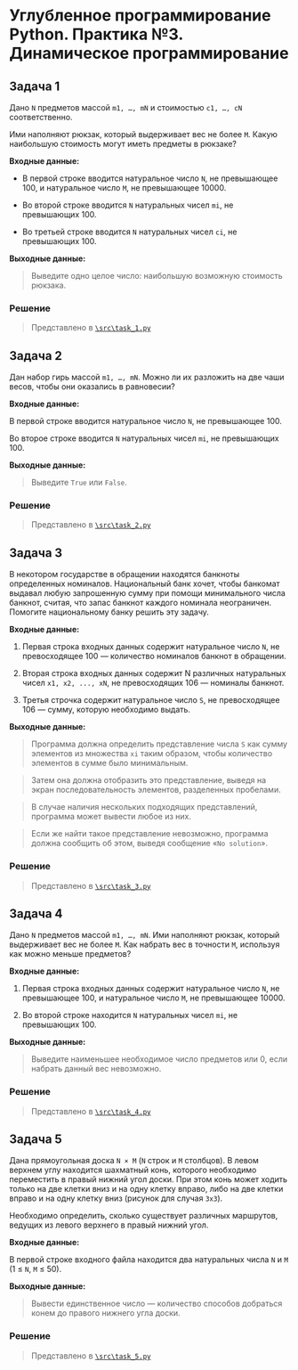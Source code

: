 # Углубленное программирование Python. Практика №3. Динамическое программирование

## Задача 1

Дано ```N``` предметов массой ```m1, …, mN``` и стоимостью ```c1, …, cN``` соответственно.

Ими наполняют рюкзак, который выдерживает вес не более ```M```. Какую наибольшую стоимость могут иметь предметы в рюкзаке?

__Входные данные:__

* В первой строке вводится натуральное число ```N```, не превышающее 100, и натуральное число ```M```, не превышающее 10000.

* Во второй строке вводится ```N``` натуральных чисел ```mi```, не превышающих 100.

* Во третьей строке вводится ```N``` натуральных чисел ```сi```, не превышающих 100.

__Выходные данные:__

> Выведите одно целое число: наибольшую возможную стоимость рюкзака.

### Решение

> Представлено в [```\src\task_1.py```](/src/task_1.py)


## Задача 2

Дан набор гирь массой ```m1, …, mN```. Можно ли их разложить на две чаши весов, чтобы они оказались в равновесии?

__Входные данные:__

В первой строке вводится натуральное число ```N```, не превышающее 100.

Во второе строке вводится ```N``` натуральных чисел ```mi```, не превышающих 100.

__Выходные данные:__

> Выведите ```True``` или ```False```.

### Решение

> Представлено в [```\src\task_2.py```](/src/task_2.py)


## Задача 3

В некотором государстве в обращении находятся банкноты определенных номиналов. Национальный банк хочет, чтобы банкомат выдавал любую запрошенную сумму при помощи минимального числа банкнот, считая, что запас банкнот каждого номинала неограничен. Помогите национальному банку решить эту задачу.

__Входные данные:__

1. Первая строка входных данных содержит натуральное число ```N```, не превосходящее 100 — количество номиналов банкнот в обращении. 

2. Вторая строка входных данных содержит N различных натуральных чисел ```x1, x2, ..., xN```, не превосходящих 106 — номиналы банкнот. 

3. Третья строчка содержит натуральное число ```S```, не превосходящее 106 — сумму, которую необходимо выдать.

__Выходные данные:__

> Программа должна определить представление числа ```S``` как сумму элементов из множества ```xi``` таким образом, чтобы количество элементов в сумме было минимальным. 

> Затем она должна отобразить это представление, выведя на экран последовательность элементов, разделенных пробелами. 

> В случае наличия нескольких подходящих представлений, программа может вывести любое из них. 

> Если же найти такое представление невозможно, программа должна сообщить об этом, выведя сообщение «```No solution```».

### Решение

> Представлено в [```\src\task_3.py```](/src/task_3.py)


## Задача 4

Дано ```N``` предметов массой ```m1, …, mN```. Ими наполняют рюкзак, который выдерживает вес не более ```M```. Как набрать вес в точности ```M```, используя как можно меньше предметов?

__Входные данные:__

1. Первая строка входных данных содержит натуральное число ```N```, не превышающее 100, и натуральное число ```M```, не превышающее 10000.

2. Во второй строке находится ```N``` натуральных чисел ```mi```, не превышающих 100.

__Выходные данные:__

> Выведите наименьшее необходимое число предметов или 0, если набрать данный вес невозможно.

### Решение

> Представлено в [```\src\task_4.py```](/src/task_4.py)


## Задача 5

Дана прямоугольная доска ```N × M``` (```N``` строк и ```M``` столбцов). В левом верхнем углу находится шахматный конь, которого необходимо переместить в правый нижний угол доски. При этом конь может ходить только на две клетки вниз и на одну клетку вправо, либо на две клетки вправо и на одну клетку вниз (рисунок для случая ```3х3```).

Необходимо определить, сколько существует различных маршрутов, ведущих из левого верхнего в правый нижний угол.

__Входные данные:__

В первой строке входного файла находится два натуральных числа ```N``` и ```M``` (1 ≤ ```N```, ```M``` ≤ 50).

__Выходные данные:__

> Вывести единственное число — количество способов добраться конем до правого нижнего угла доски.

### Решение

> Представлено в [```\src\task_5.py```](/src/task_5.py)
